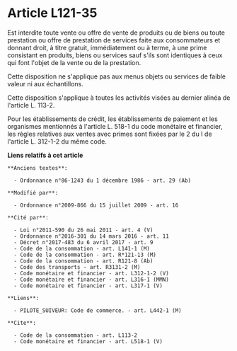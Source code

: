 # Article L121-35

Est interdite toute vente ou offre de vente de produits ou de biens ou toute prestation ou offre de prestation de services
faite aux consommateurs et donnant droit, à titre gratuit, immédiatement ou à terme, à une prime consistant en produits,
biens ou services sauf s'ils sont identiques à ceux qui font l'objet de la vente ou de la prestation. 

Cette disposition ne s'applique pas aux menus objets ou services de faible valeur ni aux échantillons. 

Cette disposition s'applique à toutes les activités visées au dernier alinéa de l'article L. 113-2. 

Pour les établissements de crédit, les établissements de paiement et les organismes mentionnés à l'article L. 518-1 du code
monétaire et financier, les règles relatives aux ventes avec primes sont fixées par le 2 du I de l'article L. 312-1-2 du même
code.

**Liens relatifs à cet article**

	**Anciens textes**:

	  - Ordonnance n°86-1243 du 1 décembre 1986 - art. 29 (Ab)

	**Modifié par**:

	  - Ordonnance n°2009-866 du 15 juillet 2009 - art. 16

	**Cité par**:

	  - Loi n°2011-590 du 26 mai 2011 - art. 4 (V)
	  - Ordonnance n°2016-301 du 14 mars 2016 - art. 11
	  - Décret n°2017-483 du 6 avril 2017 - art. 9
	  - Code de la consommation - art. L141-1 (M)
	  - Code de la consommation - art. R*121-13 (M)
	  - Code de la consommation - art. R121-8 (Ab)
	  - Code des transports - art. R3131-2 (M)
	  - Code monétaire et financier - art. L312-1-2 (V)
	  - Code monétaire et financier - art. L316-1 (MMN)
	  - Code monétaire et financier - art. L317-1 (V)

	**Liens**:

	  - PILOTE_SUIVEUR: Code de commerce. - art. L442-1 (M)

	**Cite**:

	  - Code de la consommation - art. L113-2
	  - Code monétaire et financier - art. L518-1 (V)
